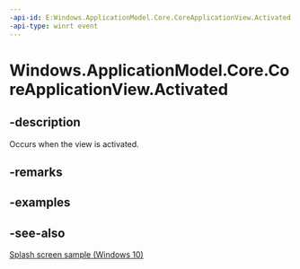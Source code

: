```yaml
---
-api-id: E:Windows.ApplicationModel.Core.CoreApplicationView.Activated
-api-type: winrt event
---
```


<!-- Event syntax
public event Windows.Foundation.TypedEventHandler Activated<Windows.ApplicationModel.Core.CoreApplicationView,  Windows.ApplicationModel.Activation.IActivatedEventArgs>
-->

# Windows.ApplicationModel.Core.CoreApplicationView.Activated

## -description
Occurs when the view is activated.

## -remarks

## -examples

## -see-also
[Splash screen sample (Windows 10)](https://go.microsoft.com/fwlink/p/?LinkId=620608)

